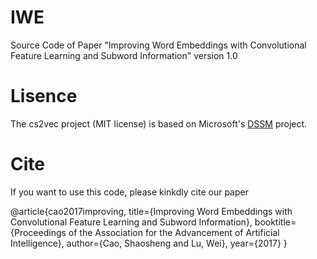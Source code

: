 # IWE
Source Code of Paper "Improving Word Embeddings with Convolutional Feature Learning and Subword Information" version 1.0

# Lisence
The cs2vec project (MIT license) is based on Microsoft's [DSSM](https://www.microsoft.com/en-us/research/project/dssm) project.

# Cite
If you want to use this code, please kinkdly cite our paper

@article{cao2017improving,
  title={Improving Word Embeddings with Convolutional Feature Learning and Subword Information},
  booktitle={Proceedings of the Association for the Advancement of Artificial Intelligence},
  author={Cao, Shaosheng and Lu, Wei},
  year={2017}
}
